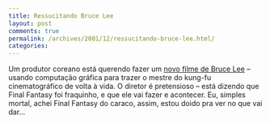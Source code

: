 ```yaml
---
title: Ressucitando Bruce Lee
layout: post
comments: true
permalink: /archives/2001/12/ressucitando-bruce-lee.html/
categories:
---
```

Um produtor coreano está querendo fazer um <a href="http://www.wired.com/news/digiwood/0,1412,48449,00.html" >novo filme de Bruce Lee</a> &#8211; usando computação gráfica para trazer o mestre do kung-fu cinematográfico de volta à vida. O diretor é pretensioso &#8211; está dizendo que Final Fantasy foi fraquinho, e que ele vai fazer e acontecer. Eu, simples mortal, achei Final Fantasy do caraco, assim, estou doido pra ver no que vai dar&#8230;